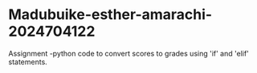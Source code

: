 # Madubuike-esther-amarachi-2024704122
Assignment -python code to convert scores to grades using 'if' and 'elif' statements.
